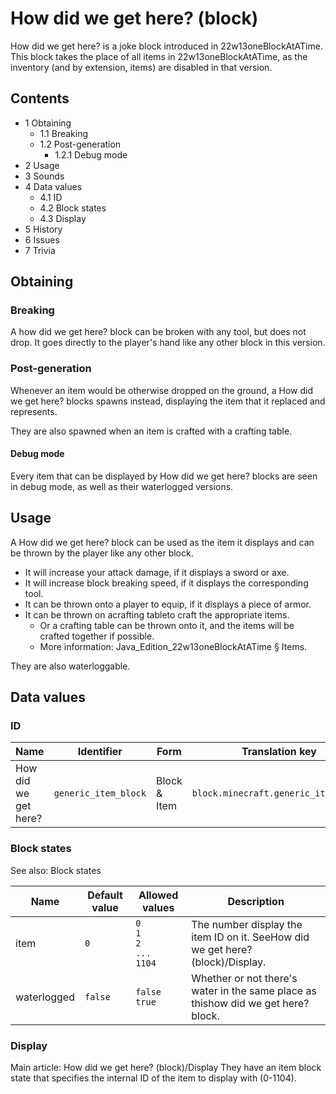 # How did we get here? (block)
How did we get here? is a joke block introduced in 22w13oneBlockAtATime. This block takes the place of all items in 22w13oneBlockAtATime, as the inventory (and by extension, items) are disabled in that version.

## Contents
- 1 Obtaining
	- 1.1 Breaking
	- 1.2 Post-generation
		- 1.2.1 Debug mode
- 2 Usage
- 3 Sounds
- 4 Data values
	- 4.1 ID
	- 4.2 Block states
	- 4.3 Display
- 5 History
- 6 Issues
- 7 Trivia

## Obtaining
### Breaking
A how did we get here? block can be broken with any tool, but does not drop. It goes directly to the player's hand like any other block in this version.

### Post-generation
Whenever an item would be otherwise dropped on the ground, a How did we get here? blocks spawns instead, displaying the item that it replaced and represents.

They are also spawned when an item is crafted with a crafting table.

#### Debug mode
Every item that can be displayed by How did we get here? blocks are seen in debug mode, as well as their waterlogged versions.

## Usage
A How did we get here? block can be used as the item it displays and can be thrown by the player like any other block. 

- It will increase your attack damage, if it displays a sword or axe.
- It will increase block breaking speed, if it displays the corresponding tool.
- It can be thrown onto a player to equip, if it displays a piece of armor.
- It can be thrown on acrafting tableto craft the appropriate items.
	- Or a crafting table can be thrown onto it, and the items will be crafted together if possible.
	- More information: Java_Edition_22w13oneBlockAtATime § Items.

They are also waterloggable.

## Data values
### ID
| Name                 | Identifier           | Form         | Translation key                      |
|----------------------|----------------------|--------------|--------------------------------------|
| How did we get here? | `generic_item_block` | Block & Item | `block.minecraft.generic_item_block` |

### Block states
See also: Block states

| Name        | Default value | Allowed values                           | Description                                                                      |
|-------------|---------------|------------------------------------------|----------------------------------------------------------------------------------|
| item        | `0`           | `0`<br/>`1`<br/>`2`<br/>`...`<br/>`1104` | The number display the item ID on it. SeeHow did we get here? (block)/Display.   |
| waterlogged | `false`       | `false`<br/>`true`                       | Whether or not there's water in the same place as thishow did we get here?block. |

### Display
Main article: How did we get here? (block)/Display
They have an item block state that specifies the internal ID of the item to display with (0-1104).

